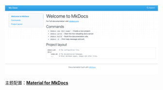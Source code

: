 ![image-20241114141124100](mkdocs首页/image-20241114141124100.png)

主题配置：[**Material for MkDocs**](https://squidfunk.github.io/mkdocs-material/getting-started/)

